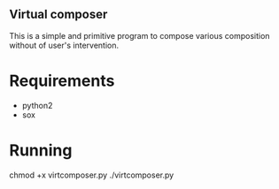 ## Virtual composer
This is a simple and primitive program
to compose various composition
without of user's intervention.

# Requirements
* python2
* sox


# Running

chmod +x virtcomposer.py
./virtcomposer.py


